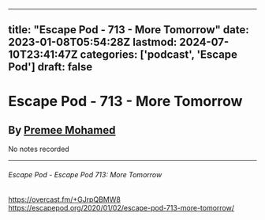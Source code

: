 
---
title: "Escape Pod - 713 - More Tomorrow"
date: 2023-01-08T05:54:28Z
lastmod: 2024-07-10T23:41:47Z
categories: ['podcast', 'Escape Pod']
draft: false
---


# Escape Pod - 713 - More Tomorrow
## By [Premee Mohamed](https://escapepod.org/people/premee-mohamed/)

No notes recorded

- - -
###### Escape Pod - Escape Pod 713: More Tomorrow

https://overcast.fm/+GJrpQBMW8  
https://escapepod.org/2020/01/02/escape-pod-713-more-tomorrow/

<!-- #public #podcast #Escape Pod# -->

<!-- {BearID:AE6EBF9A-925B-47D9-8B7A-544004907D25-28016-00002D97CFF384C0} -->
